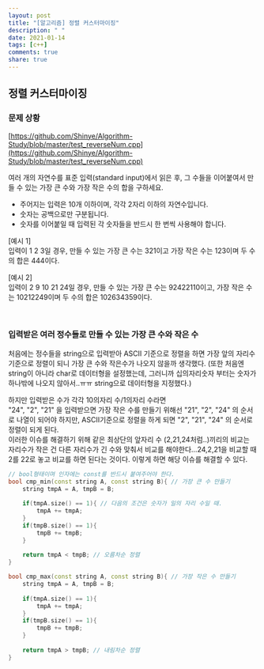 ```yaml
---
layout: post
title: "[알고리즘] 정렬 커스터마이징"
description: " "
date: 2021-01-14
tags: [c++]
comments: true
share: true
---
```



## 정렬 커스터마이징

### 문제 상황

[https://github.com/Shinye/Algorithm-Study/blob/master/test_reverseNum.cpp](https://github.com/Shinye/Algorithm-Study/blob/master/test_reverseNum.cpp)

여러 개의 자연수를 표준 입력(standard input)에서 읽은 후, 그 수들을 이어붙여서 만들 수 있는 가장 큰 수와 가장 작은 수의 합을 구하세요.

- 주어지는 입력은 10개 이하이며, 각각 2자리 이하의 자연수입니다.
- 숫자는 공백으로만 구분됩니다.
- 숫자를 이어붙일 때 입력된 각 숫자들을 반드시 한 번씩 사용해야 합니다.

 [예시 1]<br> 입력이 1 2 3일 경우, 만들 수 있는 가장 큰 수는 321이고 가장 작은 수는 123이며 두 수의 합은 444이다. 

 [예시 2]<br>입력이 2 9 10 21 24일 경우, 만들 수 있는 가장 큰 수는 92422110이고, 가장 작은 수는 10212249이며 두 수의 합은 102634359이다. 



<br>

### 입력받은 여러 정수들로 만들 수 있는 가장 큰 수와 작은 수

처음에는 정수들을 string으로 입력받아 ASCII 기준으로 정렬을 하면 가장 앞의 자리수 기준으로 정렬이 되니 가장 큰 수와 작은수가 나오지 않을까 생각했다. (또한 처음엔 string이 아니라 char로 데이터형을 설정했는데, 그러니까 십의자리숫자 부터는 숫자가 하나밖에 나오지 않아서..ㅠㅠ string으로 데이터형을 지정했다.)

하지만 입력받은 수가 각각 10의자리 수/1의자리 수라면 <br> "24", "2", "21" 을 입력받으면 가장 작은 수를 만들기 위해선 "21", "2", "24" 의 순서로 나열이 되어야 하지만, ASCII기준으로 정렬을 하게 되면 "2", "21", "24" 의 순서로 정렬이 되게 된다. <br>이러한 이슈를 해결하기 위해 같은 최상단의 앞자리 수 (2,21,24처럼..)끼리의 비교는 자리수가 작은 건 다른 자리수가 긴 수와 맞춰서 비교를 해야한다…24,2,21을 비교할 때 2를 22로 놓고 비교를 하면 된다는 것이다. 이렇게 하면 해당 이슈를 해결할 수 있다.

```c++
// bool형태이며 인자에는 const를 반드시 붙여주어야 한다.
bool cmp_min(const string A, const string B){ // 가장 큰 수 만들기
    string tmpA = A, tmpB = B;
    
    if(tmpA.size() == 1){ // 다음의 조건은 숫자가 일의 자리 수일 때.
        tmpA += tmpA;
    }
    if(tmpB.size() == 1){
        tmpB += tmpB;
    }
    
    return tmpA < tmpB; // 오름차순 정렬
}

bool cmp_max(const string A, const string B){ // 가장 작은 수 만들기
    string tmpA = A, tmpB = B;
    
    if(tmpA.size() == 1){ 
        tmpA += tmpA;
    }
    if(tmpB.size() == 1){
        tmpB += tmpB;
    }
    
    return tmpA > tmpB; // 내림차순 정렬
}

```







